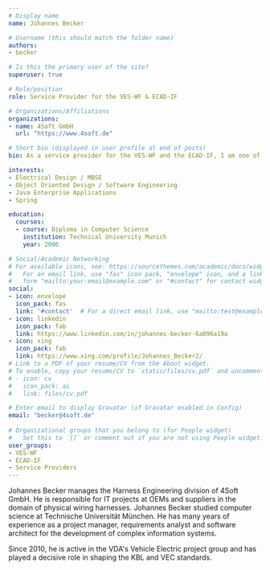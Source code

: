```yaml
---
# Display name
name: Johannes Becker

# Username (this should match the folder name)
authors:
- becker

# Is this the primary user of the site?
superuser: true

# Role/position
role: Service Provider for the VES-WF & ECAD-IF

# Organizations/Affiliations
organizations:
- name: 4Soft GmbH
  url: "https://www.4soft.de"

# Short bio (displayed in user profile at end of posts)
bio: As a service provider for the VES-WF and the ECAD-IF, I am one of the authors of the VEC and the KBL.

interests:
- Electrical Design / MBSE
- Object Oriented Design / Software Engineering
- Java Enterprise Applications
- Spring

education:
  courses:
  - course: Diploma in Computer Science
    institution: Technical University Munich
    year: 2006

# Social/Academic Networking
# For available icons, see: https://sourcethemes.com/academic/docs/widgets/#icons
#   For an email link, use "fas" icon pack, "envelope" icon, and a link in the
#   form "mailto:your-email@example.com" or "#contact" for contact widget.
social:
- icon: envelope
  icon_pack: fas
  link: '#contact'  # For a direct email link, use "mailto:test@example.org".
- icon: linkedin
  icon_pack: fab
  link: https://www.linkedin.com/in/johannes-becker-6a096a19a
- icon: xing
  icon_pack: fab
  link: https://www.xing.com/profile/Johannes_Becker2/
# Link to a PDF of your resume/CV from the About widget.
# To enable, copy your resume/CV to `static/files/cv.pdf` and uncomment the lines below.  
# - icon: cv
#   icon_pack: ai
#   link: files/cv.pdf

# Enter email to display Gravatar (if Gravatar enabled in Config)
email: "becker@4soft.de"
  
# Organizational groups that you belong to (for People widget)
#   Set this to `[]` or comment out if you are not using People widget.  
user_groups:
- VES-WF
- ECAD-IF
- Service Providers
---
```

Johannes Becker manages the Harness Engineering division of 4Soft GmbH. 
He is responsible for IT projects at OEMs and suppliers in the domain of physical wiring harnesses. 
Johannes Becker studied computer science at Technische Universität München. 
He has many years of experience as a project manager, requirements analyst and software 
architect for the development of complex information systems. 

Since 2010, he is active in the VDA's Vehicle Electric project group and has played 
a decisive role in shaping the KBL and VEC standards.